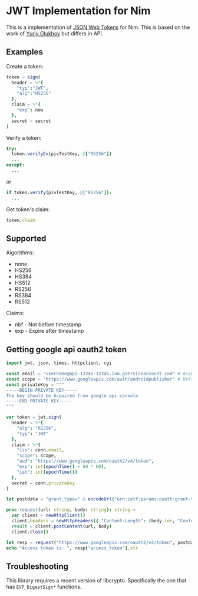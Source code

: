 # JWT Implementation for Nim


This is a implementation of [JSON Web Tokens](https://jwt.io/) for Nim. This is based on the work of [Yuriy Glukhov](https://github.com/yglukhov/nim-jwt) but differs in API.

## Examples

Create a token:

```nim
token = sign(
  header = %*{
    "typ":"JWT",
    "alg":"HS256"
  },
  claim = %*{
    "exp": now
  },
  secret = secret
)  
```

Verify a token:

```nim
try:
  token.verifyEx(pivTestKey, @["RS256"])
  ...
except:
  ...
```

or

```nim
if token.verify(pivTestKey, @["RS256"]):
  ...
```


Get token's claim:
```nim
token.claim
```

## Supported

Algorithms:
* none
* HS256
* HS384
* HS512
* RS256
* RS384
* RS512

Claims:
* nbf - Not before timestamp
* exp - Expire after timestamp



## Getting google api oauth2 token


```nim
import jwt, json, times, httpclient, cgi

const email = "username@api-12345-12345.iam.gserviceaccount.com" # Acquired from google api console
const scope = "https://www.googleapis.com/auth/androidpublisher" # Define needed scope
const privateKey = """
-----BEGIN PRIVATE KEY-----
The key should be Acquired from google api console
-----END PRIVATE KEY-----
"""

var token = jwt.sign(
  header = %*{
    "alg": "RS256", 
    "typ": "JWT"
  },
  claim = %*{
    "iss": conn.email,
    "scope": scope,
    "aud": "https://www.googleapis.com/oauth2/v4/token",
    "exp": int(epochTime() + 60 * 60),
    "iat": int(epochTime()) 
  },
  secret = conn.privateKey
)

let postdata = "grant_type=" & encodeUrl("urn:ietf:params:oauth:grant-type:jwt-bearer") & "&assertion=" & token

proc request(url: string, body: string): string =
  var client = newHttpClient()
  client.headers = newHttpHeaders({ "Content-Length": $body.len, "Content-Type": "application/x-www-form-urlencoded" })
  result = client.postContent(url, body)
  client.close()

let resp = request("https://www.googleapis.com/oauth2/v4/token", postdata).parseJson()
echo "Access token is: ", resp["access_token"].str
```

## Troubleshooting

This library requires a recent version of libcrypto. Specifically the one that has `EVP_DigestSign*` functions.
